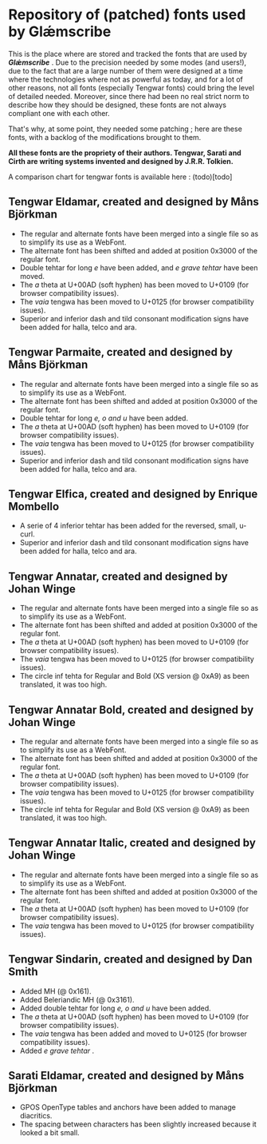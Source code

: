 # Repository of (patched) fonts used by Glǽmscribe

This is the place where are stored and tracked the fonts that are used by **_Glǽmscribe_** . Due to the precision needed by some modes (and users!), due to the fact that are a large number of them were designed at a time where the technologies where not as powerful as today, and for a lot of other reasons, not all fonts (especially Tengwar fonts) could bring the level of detailed needed. Moreover, since there had been no real strict norm to describe how they should be designed, these fonts are not always compliant one with each other.

That's why, at some point, they needed some patching ; here are these fonts, with a backlog of the modifications brought to them.

**All these fonts are the propriety of their authors. Tengwar, Sarati and Cirth are writing systems invented and designed by J.R.R. Tolkien.**

A comparison chart for tengwar fonts is available here : (todo)[todo]


**Tengwar Eldamar**, created and designed by **Måns Björkman**
--------------------------------------------------------------
 
* The regular and alternate fonts have been merged into a single file so as to simplify its use as a WebFont.
* The alternate font has been shifted and added at position 0x3000 of the regular font.
* Double tehtar for long _e_ have been added, and _e grave tehtar_ have been moved.
* The _a_ theta at U+00AD (soft hyphen) has been moved to U+0109 (for browser compatibility issues).
* The _vaia_ tengwa has been moved to U+0125 (for browser compatibility issues).
* Superior and inferior dash and tild consonant modification signs have been added for halla, telco and ara.

**Tengwar Parmaite**, created and designed by **Måns Björkman**
--------------------------------------------------------------

* The regular and alternate fonts have been merged into a single file so as to simplify its use as a WebFont.
* The alternate font has been shifted and added at position 0x3000 of the regular font.
* Double tehtar for long _e, o and u_ have been added.
* The _a_ theta at U+00AD (soft hyphen) has been moved to U+0109 (for browser compatibility issues).
* The _vaia_ tengwa has been moved to U+0125 (for browser compatibility issues).
* Superior and inferior dash and tild consonant modification signs have been added for halla, telco and ara.

**Tengwar Elfica**, created and designed by **Enrique Mombello**
--------------------------------------------------------------

* A serie of 4 inferior tehtar has been added for the reversed, small, u-curl.
* Superior and inferior dash and tild consonant modification signs have been added for halla, telco and ara.

**Tengwar Annatar**, created and designed by **Johan Winge**
--------------------------------------------------------------

* The regular and alternate fonts have been merged into a single file so as to simplify its use as a WebFont.
* The alternate font has been shifted and added at position 0x3000 of the regular font.
* The _a_ theta at U+00AD (soft hyphen) has been moved to U+0109 (for browser compatibility issues).
* The _vaia_ tengwa has been moved to U+0125 (for browser compatibility issues).
* The circle inf tehta for Regular and Bold (XS version @ 0xA9) as been translated, it was too high.

**Tengwar Annatar Bold**, created and designed by **Johan Winge**
--------------------------------------------------------------

* The regular and alternate fonts have been merged into a single file so as to simplify its use as a WebFont.
* The alternate font has been shifted and added at position 0x3000 of the regular font.
* The _a_ theta at U+00AD (soft hyphen) has been moved to U+0109 (for browser compatibility issues).
* The _vaia_ tengwa has been moved to U+0125 (for browser compatibility issues).
* The circle inf tehta for Regular and Bold (XS version @ 0xA9) as been translated, it was too high.

**Tengwar Annatar Italic**, created and designed by **Johan Winge**
--------------------------------------------------------------

* The regular and alternate fonts have been merged into a single file so as to simplify its use as a WebFont.
* The alternate font has been shifted and added at position 0x3000 of the regular font.
* The _a_ theta at U+00AD (soft hyphen) has been moved to U+0109 (for browser compatibility issues).
* The _vaia_ tengwa has been moved to U+0125 (for browser compatibility issues).

**Tengwar Sindarin**, created and designed by **Dan Smith**
--------------------------------------------------------------

* Added MH (@ 0x161).
* Added Beleriandic MH (@ 0x3161).
* Added double tehtar for long _e, o and u_ have been added.
* The _a_ theta at U+00AD (soft hyphen) has been moved to U+0109 (for browser compatibility issues).
* The _vaia_ tengwa has been added and moved to U+0125 (for browser compatibility issues).
* Added _e grave tehtar_ . 

  
**Sarati Eldamar**, created and designed by **Måns Björkman**
--------------------------------------------------------------

* GPOS OpenType tables and anchors have been added to manage diacritics.
* The spacing between characters has been slightly increased because it looked a bit small.


